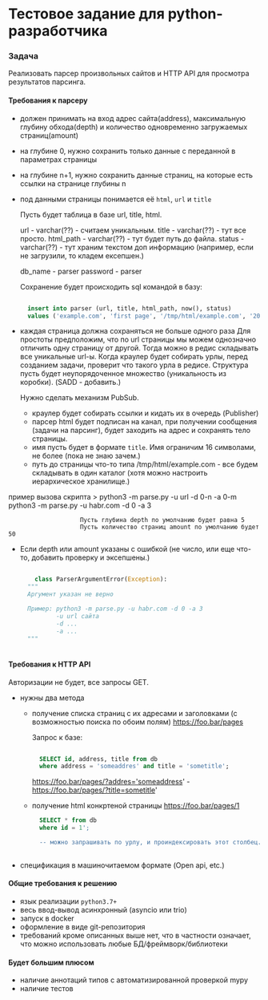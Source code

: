 # Тестовое задание для python-разработчика

### Задача

Реализовать парсер произвольных сайтов и HTTP API для просмотра результатов парсинга. 

#### Требования к парсеру

- должен принимать на вход адрес сайта(address), максимальную глубину обхода(depth) и количество одновременно загружаемых страниц(amount)
- на глубине 0, нужно сохранить только данные с переданной в параметрах страницы
- на глубине n+1, нужно сохранить данные страниц, на которые есть ссылки на странице глубины n

- под данными страницы понимается её `html`, `url` и `title`

  Пусть будет таблица в базе url, title, html.

    url - varchar(??)         - считаем уникальным.
    title - varchar(??)       - тут все просто.
    html_path - varchar(??)   - тут будет путь до файла.
    status - varchar(??)      - тут храним текстом доп информацию (например, если не загрузили, то кладем ексепшен.)

    db_name - parser
    password - parser

    Сохранение будет происходить sql командой в базу:
    ```sql

      insert into parser (url, title, html_path, now(), status)
      values ('example.com', 'first page', '/tmp/html/example.com', '2022-11-25' 'ok')
    ```

- каждая страница должна сохраняться не больше одного раза
  Для простоты предположим, что по url страницы мы можем однозначно отличить одну страницу от другой.
  Тогда можно в редис складывать все уникальные url-ы.
  Когда краулер будет собирать урлы, перед созданием задачи, проверит что такого урла в редисе. 
  Структура пусть будет неупорядоченное множество (уникальность из коробки). (SADD - добавить.)


  Нужно сделать механизм PubSub.
  - краулер будет собирать ссылки и кидать их в очередь (Publisher)
  - парсер html будет подписан на канал, при получении сообщения (задачи на парсинг), будет заходить на адрес и сохранять тело страницы.
  - имя пусть будет в формате `title`. Имя ограничим 16 символами, не более (пока не знаю зачем.)
  - путь до страницы что-то типа /tmp/html/example.com - все будем складывать в один каталог (хотя можно настроить иерархическое хранилище.)

пример вызова скрипта > python3 -m parse.py -u url -d 0-n -a 0-m
                        python3 -m parse.py -u habr.com -d 0 -a 3

                        Пусть глубина depth по умолчанию будет равна 5
                        Пусть количество страниц amount по умолчанию будет 50

- Если depth или amount указаны с ошибкой (не число, или еще что-то, добавить проверку и эксепшены.)
  
  ```python

      class ParserArgumentError(Exception):
    """
    Аргумент указан не верно

    Пример: python3 -m parse.py -u habr.com -d 0 -a 3 
            -u url сайта
            -d ...
            -a ...
    """
    
  ```
  


#### Требования к HTTP API

Авторизации не будет, все запросы GET.

- нужны два метода

  - получение списка страниц с их адресами и заголовками (с возможностью поиска по обоим полям)
    https://foo.bar/pages

    Запрос к базе:

    ```sql

      SELECT id, address, title from db
      where address = 'someaddres' and title = 'sometitle';

    ```

    https://foo.bar/pages/?addres='someaddress' - 
    https://foo.bar/pages/?title=sometitle'

  - получение html конкртеной страницы
    https://foo.bar/pages/1
    ```sql
      SELECT * from db 
      where id = 1';

      -- можно запрашивать по урлу, и проиндексировать этот столбец.
      
    ```
- спецификация в машиночитаемом формате (Open api, etc.)


#### Общие требования к решению

- язык реализации `python3.7+`
- весь ввод-вывод асинхронный (asyncio или trio)
- запуск в docker
- оформление в виде git-репозитория 
- требований кроме описанных выше нет, что в частности означает, что можно использовать любые БД/фреймворк/библиотеки



#### Будет большим плюсом

- наличие аннотаций типов с автоматизированной проверкой mypy
- наличие тестов
